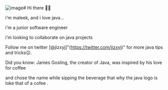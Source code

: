 ![image](https://github.com/Ayo-Ma/Ayo-ma/assets/113365368/476455aa-97e7-4e13-8d00-d011a47e053f)# Hi there 👋😉


 i'm maleek, and i love java...

 i'm a junior software engineer

 i'm looking to collaborate on java projects

 Follow me on twitter [@jizxyj]"(https://twitter.com/jizxyj)" for more java tips and tricks😉.

 Did you know: James Gosling, the creator of Java, was inspired by his love for coffee

 and chose the name while sipping the beverage that why the java logo is loke that of a cofee .

